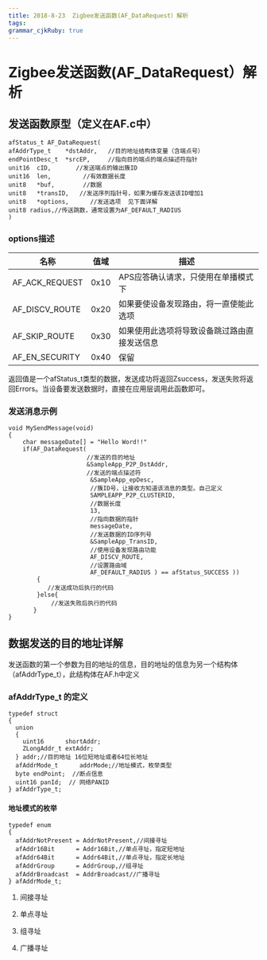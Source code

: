 ```yaml
---
title: 2018-8-23  Zigbee发送函数(AF_DataRequest）解析 
tags: 
grammar_cjkRuby: true
---
```

# Zigbee发送函数(AF_DataRequest）解析 

## 发送函数原型（定义在AF.c中）
``` cpp?linenums
afStatus_t AF_DataRequest( 
afAddrType_t    *dstAddr,   //目的地址结构体变量（含端点号）
endPointDesc_t  *srcEP,     //指向目的端点的端点描述符指针
unit16  cID,       //发送端点的输出簇ID      
unit16  len,         //有效数据长度               
unit8   *buf,        //数据
unit8   *transID,   //发送序列指针号，如果为缓存发送该ID增加1    
unit8   *options,      //发送选项  见下面详解         
unit8 radius,//传送跳数，通常设置为AF_DEFAULT_RADIUS
)
```
### options描述
|       名称     |   值域   |                      描述                    |
| ---------------| -------- | ----------------- |
| AF_ACK_REQUEST |   0x10   | APS应答确认请求，只使用在单播模式下          |
| AF_DISCV_ROUTE |   0x20   | 如果要使设备发现路由，将一直使能此选项       |
| AF_SKIP_ROUTE  |   0x30   | 如果使用此选项将导致设备跳过路由直接发送信息 |
| AF_EN_SECURITY |   0x40   |               保留                           |

返回值是一个afStatus_t类型的数据，发送成功将返回Zsuccess，发送失败将返回Errors。当设备要发送数据时，直接在应用层调用此函数即可。

### 发送消息示例

``` cpp?linenums
void MySendMessage(void)
{
    char messageDate[] = "Hello Word!!"
	if(AF_DataRequest(
	                  //发送的目的地址
	                  &SampleApp_P2P_DstAddr, 
					  //发送的端点描述符
	                   &SampleApp_epDesc,
					   //簇ID号，让接收方知道该消息的类型。自己定义
                       SAMPLEAPP_P2P_CLUSTERID,
					   //数据长度
                       13,
					   //指向数据的指针
                       messageDate,
					   //发送数据的ID序列号
                       &SampleApp_TransID,
					   //使用设备发现路由功能
                       AF_DISCV_ROUTE,
					   //设置路由域
                       AF_DEFAULT_RADIUS ) == afStatus_SUCCESS ))
		{
	       //发送成功后执行的代码
	    }else{
	        //发送失败后执行的代码
	   }
}
```

## 数据发送的目的地址详解

发送函数的第一个参数为目的地址的信息，目的地址的信息为另一个结构体（afAddrType_t），此结构体在AF.h中定义
### afAddrType_t 的定义
``` cpp?linenums
typedef struct
{
  union
  {
    uint16      shortAddr;
    ZLongAddr_t extAddr;
  } addr;//目的地址 16位短地址或者64位长地址
  afAddrMode_t      addrMode;//地址模式，枚举类型
  byte endPoint;  //断点信息
  uint16 panId;  // 网络PANID
} afAddrType_t;
```
#### 地址模式的枚举
``` cpp?linenums
typedef enum
{
  afAddrNotPresent = AddrNotPresent,//间接寻址
  afAddr16Bit      = Addr16Bit,//单点寻址，指定短地址
  afAddr64Bit      = Addr64Bit,//单点寻址，指定长地址
  afAddrGroup      = AddrGroup,//组寻址
  afAddrBroadcast  = AddrBroadcast//广播寻址
} afAddrMode_t;
```
1. 间接寻址


2. 单点寻址


3. 组寻址


4. 广播寻址